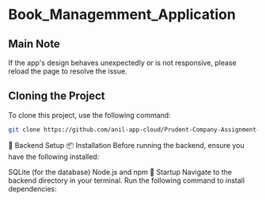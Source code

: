 # Book_Managemment_Application

## Main Note
If the app's design behaves unexpectedly or is not responsive, please reload the page to resolve the issue.

## Cloning the Project
To clone this project, use the following command:

```bash
git clone https://github.com/anil-app-cloud/Prudent-Company-Assignment-Battula-anil.git
```
:wrench: Backend Setup
:package: Installation
Before running the backend, ensure you have the following installed:

SQLite (for the database)
Node.js and npm
:rocket: Startup
Navigate to the backend directory in your terminal.
Run the following command to install dependencies:
